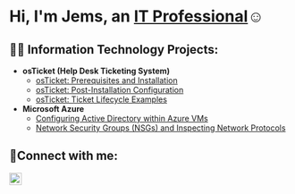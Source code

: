 <h1>Hi, I'm Jems, an <a href="https://linkedin.com/in/jemsstsurin">IT Professional</a>☺</h1>

<h2>👨‍💻 Information Technology Projects:</h2>

- <b>osTicket (Help Desk Ticketing System)</b>
  - [osTicket: Prerequisites and Installation](https://github.com/jemsstsurin/osticket-prereqs)
  - [osTicket: Post-Installation Configuration](https://github.com/jemsstsurin/post-install-config)
  - [osTicket: Ticket Lifecycle Examples](https://github.com/jemsstsurin/ticket-lifecycle)
- <b>Microsoft Azure</b>
  - [Configuring Active Directory within Azure VMs](https://github.com/jemsstsurin/configure-ad)
  - [Network Security Groups (NSGs) and Inspecting Network Protocols](https://github.com/jemsstsurin/azure-network-protocols)

<h2>🤳Connect with me:</h2>


[<img align="left" alt="Josh | LinkedIn" width="22px" src="https://cdn.jsdelivr.net/npm/simple-icons@v3/icons/linkedin.svg" />][linkedin]



[linkedin]: https://linkedin.com/in/jemsstsurin
